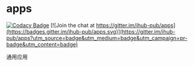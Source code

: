 # apps

[![Codacy Badge](https://api.codacy.com/project/badge/Grade/26fe40efe27a4092a60f6f955eb75bbe)](https://app.codacy.com/gh/ihub-pub/apps?utm_source=github.com&utm_medium=referral&utm_content=ihub-pub/apps&utm_campaign=Badge_Grade_Settings) [![Join the chat at https://gitter.im/ihub-pub/apps](https://badges.gitter.im/ihub-pub/apps.svg)](https://gitter.im/ihub-pub/apps?utm_source=badge&utm_medium=badge&utm_campaign=pr-badge&utm_content=badge)

通用应用
